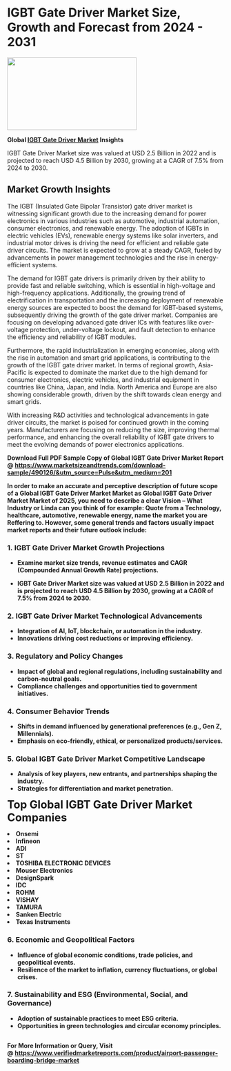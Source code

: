 <H1>IGBT Gate Driver Market Size, Growth and Forecast from 2024 - 2031</H1><img class="aligncenter size-medium wp-image-584254" src="https://thirdeyenews.in/wp-content/uploads/2024/09/Global-Market-Research-300x168.jpeg" alt="" width="300" height="168" /><p><strong>Global&nbsp;<a href="https://www.marketsizeandtrends.com/download-sample/490126/&amp;utm_source=Pulse&amp;utm_medium=201">IGBT Gate Driver Market</a> Insights</strong></p><p>IGBT Gate Driver Market size was valued at USD 2.5 Billion in 2022 and is projected to reach USD 4.5 Billion by 2030, growing at a CAGR of 7.5% from 2024 to 2030.</p><p><h2>Market Growth Insights</h2> <p>The IGBT (Insulated Gate Bipolar Transistor) gate driver market is witnessing significant growth due to the increasing demand for power electronics in various industries such as automotive, industrial automation, consumer electronics, and renewable energy. The adoption of IGBTs in electric vehicles (EVs), renewable energy systems like solar inverters, and industrial motor drives is driving the need for efficient and reliable gate driver circuits. The market is expected to grow at a steady CAGR, fueled by advancements in power management technologies and the rise in energy-efficient systems.</p> <p><strong></strong></p> <p>The demand for IGBT gate drivers is primarily driven by their ability to provide fast and reliable switching, which is essential in high-voltage and high-frequency applications. Additionally, the growing trend of electrification in transportation and the increasing deployment of renewable energy sources are expected to boost the demand for IGBT-based systems, subsequently driving the growth of the gate driver market. Companies are focusing on developing advanced gate driver ICs with features like over-voltage protection, under-voltage lockout, and fault detection to enhance the efficiency and reliability of IGBT modules.</p> <p>Furthermore, the rapid industrialization in emerging economies, along with the rise in automation and smart grid applications, is contributing to the growth of the IGBT gate driver market. In terms of regional growth, Asia-Pacific is expected to dominate the market due to the high demand for consumer electronics, electric vehicles, and industrial equipment in countries like China, Japan, and India. North America and Europe are also showing considerable growth, driven by the shift towards clean energy and smart grids.</p> <p>With increasing R&D activities and technological advancements in gate driver circuits, the market is poised for continued growth in the coming years. Manufacturers are focusing on reducing the size, improving thermal performance, and enhancing the overall reliability of IGBT gate drivers to meet the evolving demands of power electronics applications.</p> <p><strong></p><p><span class=""><strong>Download Full PDF Sample Copy of Global IGBT Gate Driver Market Report</strong> @ <a href="https://www.marketsizeandtrends.com/download-sample/490126/&amp;utm_source=Pulse&amp;utm_medium=201" target="_blank">https://www.marketsizeandtrends.com/download-sample/490126/&amp;utm_source=Pulse&amp;utm_medium=201</a></span></p><p>In order to make an accurate and perceptive description of future scope of a Global&nbsp;IGBT Gate Driver Market Market as Global&nbsp;IGBT Gate Driver Market Market of 2025, you need to describe a clear Vision &ndash; What Industry or Linda can you think of for example: Quote from a Technology, healthcare, automotive, renewable energy, name the market you are Reffering to. However, some general trends and factors usually impact market reports and their future outlook include:</p><h3>1.&nbsp;<strong>IGBT Gate Driver Market Growth Projections</strong></h3><ul><li>Examine market size trends, revenue estimates and CAGR (Compounded Annual Growth Rate) projections.</li><li><p>IGBT Gate Driver Market size was valued at USD 2.5 Billion in 2022 and is projected to reach USD 4.5 Billion by 2030, growing at a CAGR of 7.5% from 2024 to 2030.</p></li></ul><h3>2.&nbsp;<strong>IGBT Gate Driver Market Technological Advancements</strong></h3><ul><li>Integration of AI, IoT, blockchain, or automation in the industry.</li><li>Innovations driving cost reductions or improving efficiency.</li></ul><h3>3.&nbsp;<strong>Regulatory and Policy Changes</strong></h3><ul><li>Impact of global and regional regulations, including sustainability and carbon-neutral goals.</li><li>Compliance challenges and opportunities tied to government initiatives.</li></ul><h3>4.&nbsp;<strong>Consumer Behavior Trends</strong></h3><ul><li>Shifts in demand influenced by generational preferences (e.g., Gen Z, Millennials).</li><li>Emphasis on eco-friendly, ethical, or personalized products/services.</li></ul><h3>5.&nbsp;<strong>Global IGBT Gate Driver Market Competitive Landscape</strong></h3><ul><li>Analysis of key players, new entrants, and partnerships shaping the industry.</li><li>Strategies for differentiation and market penetration.</li></ul><p data-pm-slice="1 1 []"><span style="color: inherit; font-family: inherit; font-size: 25px;">Top Global IGBT Gate Driver Market Companies</span></p><div class="" data-test-id=""><p><li>Onsemi</li><li> Infineon</li><li> ADI</li><li> ST</li><li> TOSHIBA ELECTRONIC DEVICES</li><li> Mouser Electronics</li><li> DesignSpark</li><li> IDC</li><li> ROHM</li><li> VISHAY</li><li> TAMURA</li><li> Sanken Electric</li><li> Texas Instruments</li></p></div><h3>6.&nbsp;<strong>Economic and Geopolitical Factors</strong></h3><ul><li>Influence of global economic conditions, trade policies, and geopolitical events.</li><li>Resilience of the market to inflation, currency fluctuations, or global crises.</li></ul><h3>7.&nbsp;<strong>Sustainability and ESG (Environmental, Social, and Governance)</strong></h3><ul><li>Adoption of sustainable practices to meet ESG criteria.</li><li>Opportunities in green technologies and circular economy principles.</li></ul><h2><strong style="font-size: 14px;">For More Information or Query, Visit @&nbsp;</strong><a style="background-color: #ffffff; font-size: 14px;" href="https://www.marketsizeandtrends.com/report/igbt-gate-driver-market/" target="_blank">https://www.verifiedmarketreports.com/product/airport-passenger-boarding-bridge-market</a></h2>